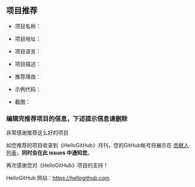 ## 项目推荐
- 项目名称：

- 项目地址：

- 项目语言：

- 项目描述：

- 推荐理由：

- 示例代码：

- 截图：

### 编辑完推荐项目的信息，下述提示信息**请删除**
非常感谢推荐这么好的项目

如您推荐的项目收录到《HelloGitHub》月刊，您的GitHub帐号将展示在 <a target="\_blank" href="https://github.com/521xueweihan/HelloGitHub/blob/master/contributors.md">贡献人列表</a>，**同时会在此 issues 中通知您**。

再次感谢您对《HelloGitHub》项目的支持！

HelloGitHub 网站：https://hellogithub.com
